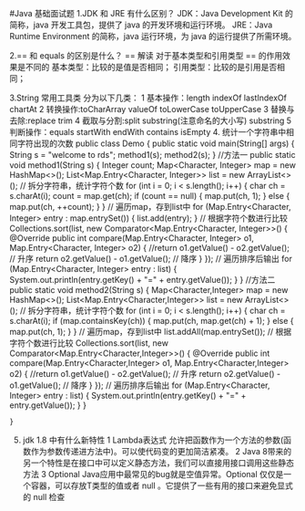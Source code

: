 #Java 基础面试题
 1.JDK 和 JRE 有什么区别？
   JDK：Java Development Kit 的简称，java 开发工具包，提供了 java 的开发环境和运行环境。
   JRE：Java Runtime Environment 的简称，java 运行环境，为 java 的运行提供了所需环境。
   
 2.== 和 equals 的区别是什么？
    == 解读
        对于基本类型和引用类型 == 的作用效果是不同的
        基本类型：比较的是值是否相同；
        引用类型：比较的是引用是否相同；
        
 3.String 常用工具类
    分为以下几类：
        1 基本操作：length indexOf lastIndexOf chartAt
        2 转换操作:toCharArray valueOf toLowerCase toUpperCase
        3 替换与去除:replace trim
        4 截取与分割:split substring(注意命名的大小写) substring
        5 判断操作：equals startWith endWith contains isEmpty
 4. 统计一个字符串中相同字符出现的次数
    public class Demo {
        public static void main(String[] args) {
            String s = "welcome to rds";
            method1(s);
            method2(s);
        }
             //方法一
        public static void method1(String s) {
            Integer count;
            Map<Character, Integer> map = new HashMap<>();
            List<Map.Entry<Character, Integer>> list = new ArrayList<>();
            // 拆分字符串，统计字符个数
            for (int i = 0; i < s.length(); i++) {
                char ch = s.charAt(i);
                count = map.get(ch);
                if (count == null) {
                    map.put(ch, 1);
                } else {
                    map.put(ch, ++count);
                }
            }
            // 遍历map，存到list中
            for (Map.Entry<Character, Integer> entry : map.entrySet()) {
                list.add(entry);
            }
            // 根据字符个数进行比较
            Collections.sort(list, new Comparator<Map.Entry<Character, Integer>>() {
                @Override
                public int compare(Map.Entry<Character, Integer> o1, Map.Entry<Character, Integer> o2) {
                    //return o1.getValue() - o2.getValue(); // 升序
                    return o2.getValue() - o1.getValue(); // 降序
                }
            });
            // 遍历排序后输出
            for (Map.Entry<Character, Integer> entry : list) {
                System.out.println(entry.getKey() + "=" + entry.getValue());
            }
        }
            //方法二
        public static void method2(String s) {
            Map<Character,Integer> map = new HashMap<>();
            List<Map.Entry<Character,Integer>> list = new ArrayList<>();
            // 拆分字符串，统计字符个数
            for (int i = 0; i < s.length(); i++) {
                char ch = s.charAt(i);
                if (map.containsKey(ch)) {
                    map.put(ch, map.get(ch) + 1);
                } else {
                    map.put(ch, 1);
                }
            }
            // 遍历map，存到list中
            list.addAll(map.entrySet());
            // 根据字符个数进行比较
            Collections.sort(list, new Comparator<Map.Entry<Character,Integer>>() {
                @Override
                public int compare(Map.Entry<Character,Integer> o1, Map.Entry<Character,Integer> o2) {
                    //return o1.getValue() - o2.getValue(); // 升序
                    return o2.getValue() - o1.getValue(); // 降序
                }
            });
            // 遍历排序后输出
            for (Map.Entry<Character, Integer> entry : list) {
                System.out.println(entry.getKey() + "=" + entry.getValue());
            }
        }
     
    }
     
 
 5. jdk 1.8 中有什么新特性
    1 Lambda表达式 允许把函数作为一个方法的参数(函数作为参数传递进方法中)。可以使代码变的更加简洁紧凑。
    2 Java 8带来的另一个特性是在接口中可以定义静态方法，我们可以直接用接口调用这些静态方法
    3 Optional Java应用中最常见的bug就是空值异常。Optional 仅仅是一个容器，可以存放T类型的值或者 null 。它提供了一些有用的接口来避免显式的 null 检查
 
    